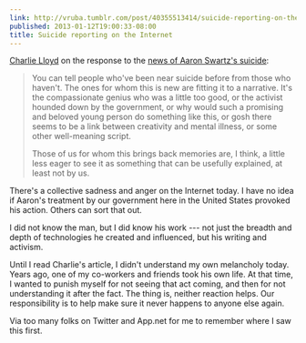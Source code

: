```yaml
---
link: http://vruba.tumblr.com/post/40355513414/suicide-reporting-on-the-internet
published: 2013-01-12T19:00:33-08:00
title: Suicide reporting on the Internet
---
```

[Charlie Lloyd](https://twitter.com/vruba) on the response to the [news of Aaron Swartz's suicide](http://tech.mit.edu/V132/N61/swartz.html):

> You can tell people who've been near suicide before from those who haven't. The ones for whom this is new are fitting it to a narrative. It's the compassionate genius who was a little too good, or the activist hounded down by the government, or why would such a promising and beloved young person do something like this, or gosh there seems to be a link between creativity and mental illness, or some other well-meaning script.
> 
> Those of us for whom this brings back memories are, I think, a little less eager to see it as something that can be usefully explained, at least not by us.

There's a collective sadness and anger on the Internet today. I have no idea if Aaron's treatment by our government here in the United States provoked his action. Others can sort that out.

I did not know the man, but I did know his work --- not just the breadth and depth of technologies he created and influenced, but his writing and activism.

Until I read Charlie's article, I didn't understand my own melancholy today. Years ago, one of my co-workers and friends took his own life. At that time, I wanted to punish myself for not seeing that act coming, and then for not understanding it after the fact. The thing is, neither reaction helps. Our responsibility is to help make sure it never happens to anyone else again.

Via too many folks on Twitter and App.net for me to remember where I saw this first.
